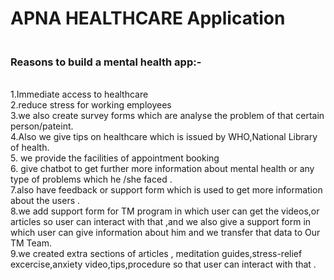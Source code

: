 # APNA HEALTHCARE Application
<h3><br>Reasons to build a mental health app:-</h3>
<br>1.Immediate access to healthcare
<br>2.reduce stress for working employees
<br>3.we also create survey forms which are analyse the problem of that certain person/pateint.
<br>4.Also we give tips on healthcare which is issued by WHO,National Library of health.
<br>5. we provide the facilities of appointment booking
<br>6.  give chatbot to get further more information about mental health or any type of problems which he /she faced .
<br>7.also have feedback or support form which is used to get more  information about the users .
<br>8.we add support form for TM program in which user can get the videos,or articles so user can interact with that ,and we also give a support form in which user can give information about him and we transfer that data to Our TM Team.
<br>9.we created extra sections of articles , meditation guides,stress-relief excercise,anxiety video,tips,procedure so that user can interact with that .
